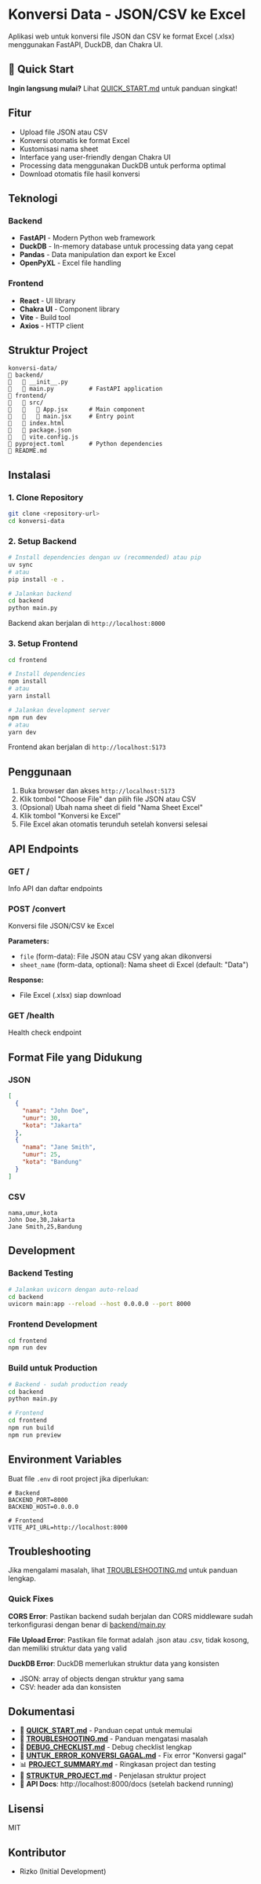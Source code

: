 # Konversi Data - JSON/CSV ke Excel

Aplikasi web untuk konversi file JSON dan CSV ke format Excel (.xlsx) menggunakan FastAPI, DuckDB, dan Chakra UI.

## 🚀 Quick Start

**Ingin langsung mulai?** Lihat [QUICK_START.md](QUICK_START.md) untuk panduan singkat!

## Fitur

- Upload file JSON atau CSV
- Konversi otomatis ke format Excel
- Kustomisasi nama sheet
- Interface yang user-friendly dengan Chakra UI
- Processing data menggunakan DuckDB untuk performa optimal
- Download otomatis file hasil konversi

## Teknologi

### Backend
- **FastAPI** - Modern Python web framework
- **DuckDB** - In-memory database untuk processing data yang cepat
- **Pandas** - Data manipulation dan export ke Excel
- **OpenPyXL** - Excel file handling

### Frontend
- **React** - UI library
- **Chakra UI** - Component library
- **Vite** - Build tool
- **Axios** - HTTP client

## Struktur Project

```
konversi-data/
   backend/
      __init__.py
      main.py          # FastAPI application
   frontend/
      src/
         App.jsx      # Main component
         main.jsx     # Entry point
      index.html
      package.json
      vite.config.js
   pyproject.toml       # Python dependencies
   README.md
```

## Instalasi

### 1. Clone Repository

```bash
git clone <repository-url>
cd konversi-data
```

### 2. Setup Backend

```bash
# Install dependencies dengan uv (recommended) atau pip
uv sync
# atau
pip install -e .

# Jalankan backend
cd backend
python main.py
```

Backend akan berjalan di `http://localhost:8000`

### 3. Setup Frontend

```bash
cd frontend

# Install dependencies
npm install
# atau
yarn install

# Jalankan development server
npm run dev
# atau
yarn dev
```

Frontend akan berjalan di `http://localhost:5173`

## Penggunaan

1. Buka browser dan akses `http://localhost:5173`
2. Klik tombol "Choose File" dan pilih file JSON atau CSV
3. (Opsional) Ubah nama sheet di field "Nama Sheet Excel"
4. Klik tombol "Konversi ke Excel"
5. File Excel akan otomatis terunduh setelah konversi selesai

## API Endpoints

### GET /
Info API dan daftar endpoints

### POST /convert
Konversi file JSON/CSV ke Excel

**Parameters:**
- `file` (form-data): File JSON atau CSV yang akan dikonversi
- `sheet_name` (form-data, optional): Nama sheet di Excel (default: "Data")

**Response:**
- File Excel (.xlsx) siap download

### GET /health
Health check endpoint

## Format File yang Didukung

### JSON
```json
[
  {
    "nama": "John Doe",
    "umur": 30,
    "kota": "Jakarta"
  },
  {
    "nama": "Jane Smith",
    "umur": 25,
    "kota": "Bandung"
  }
]
```

### CSV
```csv
nama,umur,kota
John Doe,30,Jakarta
Jane Smith,25,Bandung
```

## Development

### Backend Testing

```bash
# Jalankan uvicorn dengan auto-reload
cd backend
uvicorn main:app --reload --host 0.0.0.0 --port 8000
```

### Frontend Development

```bash
cd frontend
npm run dev
```

### Build untuk Production

```bash
# Backend - sudah production ready
cd backend
python main.py

# Frontend
cd frontend
npm run build
npm run preview
```

## Environment Variables

Buat file `.env` di root project jika diperlukan:

```env
# Backend
BACKEND_PORT=8000
BACKEND_HOST=0.0.0.0

# Frontend
VITE_API_URL=http://localhost:8000
```

## Troubleshooting

Jika mengalami masalah, lihat [TROUBLESHOOTING.md](TROUBLESHOOTING.md) untuk panduan lengkap.

### Quick Fixes

**CORS Error**: Pastikan backend sudah berjalan dan CORS middleware sudah terkonfigurasi dengan benar di [backend/main.py](backend/main.py:20-27)

**File Upload Error**: Pastikan file format adalah .json atau .csv, tidak kosong, dan memiliki struktur data yang valid

**DuckDB Error**: DuckDB memerlukan struktur data yang konsisten
- JSON: array of objects dengan struktur yang sama
- CSV: header ada dan konsisten

## Dokumentasi

- 🚀 **[QUICK_START.md](QUICK_START.md)** - Panduan cepat untuk memulai
- 🔧 **[TROUBLESHOOTING.md](TROUBLESHOOTING.md)** - Panduan mengatasi masalah
- 🐛 **[DEBUG_CHECKLIST.md](DEBUG_CHECKLIST.md)** - Debug checklist lengkap
- 🚨 **[UNTUK_ERROR_KONVERSI_GAGAL.md](UNTUK_ERROR_KONVERSI_GAGAL.md)** - Fix error "Konversi gagal"
- 📊 **[PROJECT_SUMMARY.md](PROJECT_SUMMARY.md)** - Ringkasan project dan testing
- 📁 **[STRUKTUR_PROJECT.md](STRUKTUR_PROJECT.md)** - Penjelasan struktur project
- 📖 **API Docs**: http://localhost:8000/docs (setelah backend running)

## Lisensi

MIT

## Kontributor

- Rizko (Initial Development)
